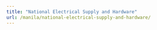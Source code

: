 ```yaml
---
title: "National Electrical Supply and Hardware"
url: /manila/national-electrical-supply-and-hardware/
---
```

